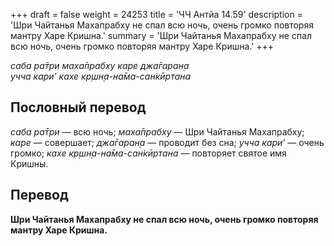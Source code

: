 +++
draft = false
weight = 24253
title = 'ЧЧ Антйа 14.59'
description = 'Шри Чайтанья Махапрабху не спал всю ночь, очень громко повторяя мантру Харе Кришна.'
summary = 'Шри Чайтанья Махапрабху не спал всю ночь, очень громко повторяя мантру Харе Кришна.'
+++

_саба ра̄три маха̄прабху каре джа̄гаран̣а  
учча кари’ кахе кр̣шн̣а-на̄ма-сан̇кӣртана_

## Пословный перевод

_саба_ _ра̄три_ — всю ночь; _маха̄прабху_ — Шри Чайтанья Махапрабху; _каре_ — совершает; _джа̄гаран̣а_ — проводит без сна; _учча_ _кари’_ — очень громко; _кахе_ _кр̣шн̣а_\-_на̄ма_\-_сан̇кӣртана_ — повторяет святое имя Кришны.

## Перевод

**Шри Чайтанья Махапрабху не спал всю ночь, очень громко повторяя мантру Харе Кришна.**
